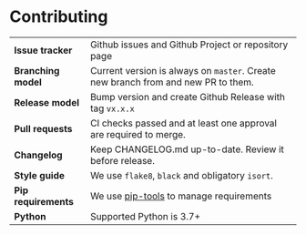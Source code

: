 # Contributing

|                      |                                                                                   |
| -------------------- | --------------------------------------------------------------------------------- |
| **Issue tracker**    | Github issues and Github Project or repository page                               |
| **Branching model**  | Current version is always on `master`. Create new branch from and new PR to them. |
| **Release model**    | Bump version and create Github Release with tag `vx.x.x`                          |
| **Pull requests**    | CI checks passed and at least one approval are required to merge.                 |
| **Changelog**        | Keep CHANGELOG.md up-to-date. Review it before release.                           |
| **Style guide**      | We use `flake8`, `black` and obligatory `isort`.                                  |
| **Pip requirements** | We use [pip-tools](https://github.com/jazzband/pip-tools) to manage requirements  |
| **Python**           | Supported Python is 3.7+                                                          |
